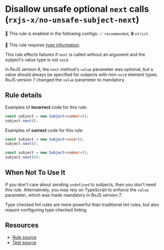 # Disallow unsafe optional `next` calls (`rxjs-x/no-unsafe-subject-next`)

💼 This rule is enabled in the following configs: ✅ `recommended`, 🔒 `strict`.

💭 This rule requires [type information](https://typescript-eslint.io/linting/typed-linting).

<!-- end auto-generated rule header -->

This rule effects failures if `next` is called without an argument and the subject's value type is not `void`.

In RxJS version 6, the `next` method's `value` parameter was optional, but a value should always be specified for subjects with non-`void` element types.
RxJS version 7 changed the `value` parameter to mandatory.

## Rule details

Examples of **incorrect** code for this rule:

```ts
const subject = new Subject<number>();
subject.next();
```

Examples of **correct** code for this rule:

```ts
const subject = new Subject<void>();
subject.next();
```

```ts
const subject = new Subject<number>();
subject.next(0);
```

## When Not To Use It

If you don't care about sending `undefined` to subjects, then you don't need this rule.
Alternatively, you may rely on TypeScript to enforce the `value` parameter,
which was made mandatory in RxJS version 7.

Type checked lint rules are more powerful than traditional lint rules, but also require configuring type checked linting.

## Resources

- [Rule source](/src/rules/no-unsafe-subject-next.ts)
- [Test source](/tests/rules/no-unsafe-subject-next.test.ts)
